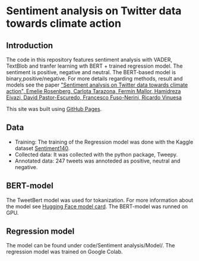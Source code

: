 # Sentiment analysis on Twitter data towards climate action

## Introduction 
The code in this repository features sentiment analysis with VADER, TextBlob and tranfer learning wth BERT + trained regression model. The sentiment is positive, negative and neutral. The BERT-based model is binary,positive/negative. 
For more details regarding methods, result and models see the paper ["Sentiment analysis on Twitter data towards climate action", Emelie Rosenberg, Carlota Tarazona, Fermín Mallor, Hamidreza Eivazi, David Pastor-Escuredo, Francesco Fuso-Nerini, Ricardo Vinuesa](https://doi.org/10.1016/j.rineng.2023.101287)

This site was built using [GitHub Pages](https://pages.github.com/).

## Data
- Training: The training of the Regression model was done with the Kaggle dataset [Sentiment140](https://www.kaggle.com/datasets/kazanova/sentiment140).
- Collected data: It was collected with the python package, Tweepy. 
- Annotated data: 247 tweets was annoteded as positive, neutral and negative.  

## BERT-model
The TweetBert model was used for tokanization. For more information about the model see [Hugging Face model card](https://huggingface.co/docs/transformers/model_doc/bertweet). 
The BERT-model was runned on GPU. 

## Regression model
The model can be found under code/Sentiment analysis/Model/. 
The regression model was trained on Google Colab. 



